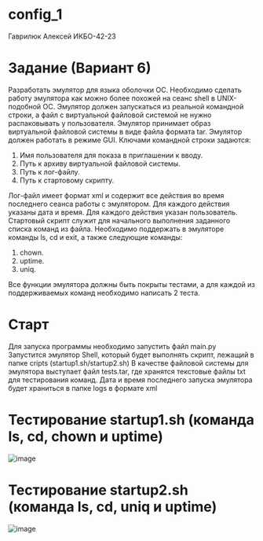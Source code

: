 # config_1
Гаврилюк Алексей ИКБО-42-23
# Задание (Вариант 6)
Разработать эмулятор для языка оболочки ОС. Необходимо сделать работу эмулятора как можно более похожей на сеанс shell в UNIX-подобной ОС.
Эмулятор должен запускаться из реальной командной строки, а файл с виртуальной файловой системой не нужно распаковывать у пользователя.
Эмулятор принимает образ виртуальной файловой системы в виде файла формата tar. Эмулятор должен работать в режиме GUI.
Ключами командной строки задаются:
1. Имя пользователя для показа в приглашении к вводу.
2. Путь к архиву виртуальной файловой системы.
3. Путь к лог-файлу.
4. Путь к стартовому скрипту.

Лог-файл имеет формат xml и содержит все действия во время последнего сеанса работы с эмулятором. Для каждого действия указаны дата и время. Для каждого действия указан пользователь.
Стартовый скрипт служит для начального выполнения заданного списка команд из файла.
Необходимо поддержать в эмуляторе команды ls, cd и exit, а также следующие команды:
1. chown.
2. uptime.
3. uniq.

Все функции эмулятора должны быть покрыты тестами, а для каждой из поддерживаемых команд необходимо написать 2 теста.

# Старт
Для запуска программы необходимо запустить файл main.py
Запустится эмулятор Shell, который будет выполнять скрипт, лежащий в папке cripts (startup1.sh/startup2.sh)
В качестве файловой системы для эмулятора выступает файл tests.tar, где хранятся текстовые файлы txt для тестирования команд.
Дата и время последнего запуска эмулятора будет храниться в папке logs в формате xml

# Тестирование startup1.sh (команда ls, cd, chown и uptime)
![image](https://github.com/user-attachments/assets/b2e35948-6723-4d18-b3ab-81ee6303a576)

# Тестирование startup2.sh (команда ls, cd, uniq и uptime)
![image](https://github.com/user-attachments/assets/b83e3a6f-963f-4efa-b51b-3ead5a82fa01)
